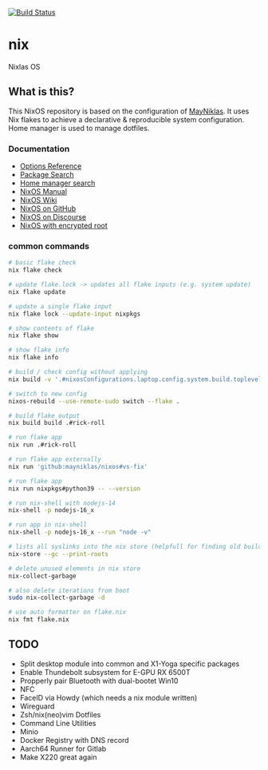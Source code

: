[![Build Status](https://drone.lounge.rocks/api/badges/alexanderwallau/nix/status.svg)](https://drone.lounge.rocks/alexanderwallau/nix)

# nix

Nixlas OS

## What is this?

This NixOS repository is based on the configuration of [MayNiklas](https://github.com/MayNiklas/nixos).
It uses Nix flakes to achieve a declarative & reproducible system configuration.
Home manager is used to manage dotfiles.

### Documentation

- [Options Reference](https://search.nixos.org/options/)
- [Package Search](https://search.nixos.org/packages/)
- [Home manager search](https://rycee.gitlab.io/home-manager/options.html)
- [NixOS Manual](https://nixos.org/nixos/manual/)
- [NixOS Wiki](https://nixos.wiki/wiki/Main_Page)
- [NixOS on GitHub](https://github.com/NixOS/nixpkgs/)
- [NixOS on Discourse](https://discourse.nixos.org/)
- [NixOS with encrypted root](https://pablo.tools/blog/computers/nixos-encrypted-install/)

### common commands

```bash
# basic flake check
nix flake check

# update flake.lock -> updates all flake inputs (e.g. system update)
nix flake update

# update a single flake input
nix flake lock --update-input nixpkgs

# show contents of flake
nix flake show

# show flake info
nix flake info

# build / check config without applying
nix build -v '.#nixosConfigurations.laptop.config.system.build.toplevel'

# switch to new config
nixos-rebuild --use-remote-sudo switch --flake .

# build flake output
nix build build .#rick-roll

# run flake app
nix run .#rick-roll

# run flake app externally
nix run 'github:mayniklas/nixos#vs-fix'

# run flake app
nix run nixpkgs#python39 -- --version

# run nix-shell with nodejs-14
nix-shell -p nodejs-16_x

# run app in nix-shell
nix-shell -p nodejs-16_x --run "node -v"

# lists all syslinks into the nix store (helpfull for finding old builds that can be deleted)
nix-store --gc --print-roots

# delete unused elements in nix store
nix-collect-garbage

# also delete iterations from boot
sudo nix-collect-garbage -d

# use auto formatter on flake.nix
nix fmt flake.nix
```

## TODO

- Split desktop module into common and X1-Yoga specific packages
- Enable Thundebolt subsystem for E-GPU RX 6500T
- Propperly pair Bluetooth with dual-bootet Win10
- NFC
- FaceID via Howdy (which needs a nix module written)
- Wireguard
- Zsh/nix(neo)vim Dotfiles
- Command Line Utilities
- Minio
- Docker Registry with DNS record
- Aarch64 Runner for Gitlab
- Make X220 great again